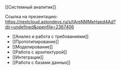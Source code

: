 
[[Системный аналитик]]

Ссылка на презентацию:
https://nextcloud.astondevs.ru/s/tAreNMMeHapd4Ad?dir=undefined&openfile=2367406

- [[Анализ и работа с требованиями]]
- [[Прототипирование]]
- [[Моделирование]]
- [[Работа с архитектурой]]
- [[Интеграции]]
- [[Работа с базами данных]]